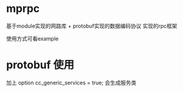
# mprpc

基于module实现的网路库 + protobuf实现的数据编码协议 实现的rpc框架

使用方式可看example

# protobuf 使用
加上 option cc_generic_services = true; 会生成服务类


